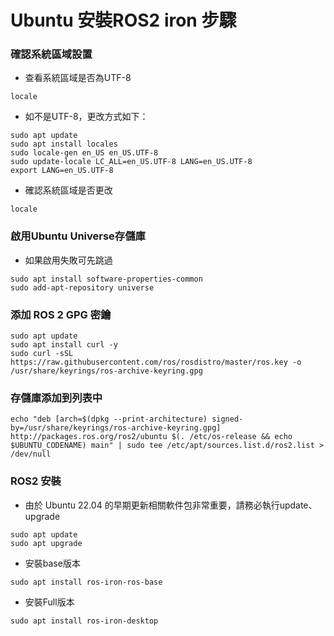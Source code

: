 # Ubuntu 安裝ROS2 iron 步驟
### 確認系統區域設置

+ 查看系統區域是否為UTF-8
```
locale
```
+ 如不是UTF-8，更改方式如下：
```
sudo apt update
sudo apt install locales
sudo locale-gen en_US en_US.UTF-8
sudo update-locale LC_ALL=en_US.UTF-8 LANG=en_US.UTF-8
export LANG=en_US.UTF-8
```
+ 確認系統區域是否更改
```
locale
```
### 啟用Ubuntu Universe存儲庫
+ 如果啟用失敗可先跳過
```
sudo apt install software-properties-common
sudo add-apt-repository universe
```

### 添加 ROS 2 GPG 密鑰
```
sudo apt update 
sudo apt install curl -y
sudo curl -sSL https://raw.githubusercontent.com/ros/rosdistro/master/ros.key -o /usr/share/keyrings/ros-archive-keyring.gpg
```
### 存儲庫添加到列表中
```
echo "deb [arch=$(dpkg --print-architecture) signed-by=/usr/share/keyrings/ros-archive-keyring.gpg] http://packages.ros.org/ros2/ubuntu $(. /etc/os-release && echo $UBUNTU_CODENAME) main" | sudo tee /etc/apt/sources.list.d/ros2.list > /dev/null
```
### ROS2 安裝
+ 由於 Ubuntu 22.04 的早期更新相關軟件包非常重要，請務必執行update、upgrade
```
sudo apt update
sudo apt upgrade
```
+ 安裝base版本
```
sudo apt install ros-iron-ros-base
```
+ 安裝Full版本
```
sudo apt install ros-iron-desktop
```
